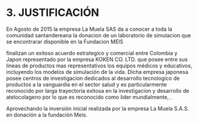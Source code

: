 # 3. JUSTIFICACIÓN

En Agosto de 2015 la empresa La Muela SAS da a conocer a toda la comunidad santandereana la donacion de un laboratorio de simulacion que se encontrarar disponible en la Fundacion MEIS 



  finalizan un exitoso acuerdo estrategico y comercial entre Colombia y Japon representado por la empresa  KOKEN CO. LTD. que posee entre sus lineas de productos mas representativos los equipos médicos y educativos, incluyendo los modelos de simulación de la vida. Dicha empresa japonesa posee centros de investigacion dedicados al desarrollo tecnologico de productos a la vanguardia en el sector salud y es particularmente reconocido por larga trayectoria exitosa en la investigacion y desarrollo de atelocolageno por lo que es reconocido como lider mundialmente, .

Aprovechando la inversión inicial realizada por la empresa La Muela S.A.S. en donación a la fundación Meis.

